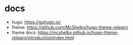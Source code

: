 # docs

- hugo: <https://gohugo.io/>
- theme: <https://github.com/McShelby/hugo-theme-relearn>
- theme docs: <https://mcshelby.github.io/hugo-theme-relearn/introduction/index.html>
